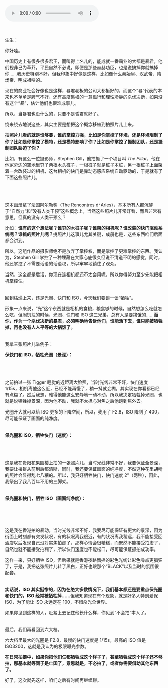 <audio title="第七封信 _ 闹饥荒的时候，总有人是要挨饿的" src="https://static001.geekbang.org/resource/audio/c6/9a/c64d5befdd2cbf11e5yy82c83240de9a.mp3" controls="controls"></audio> 
<p><a href="http://time.geekbang.org/column/article/470988"><img src="https://static001.geekbang.org/resource/image/5c/83/5c583a241480f9fe51b017ec972d5b83.jpg?wh=750x360" alt=""></a><br>
<a href="http://time.geekbang.org/column/article/472859"><img src="https://static001.geekbang.org/resource/image/98/60/9874db7d21654d509dee386c3a2b8d60.jpg?wh=750x360" alt=""></a><br>
<strong>　</strong></p><p>生生：</p><p>你好哇。</p><p>中国历史上有很多很多君王，而叫得上名儿的，能成就一番霸业的大都是暴君，他们视非己为草芥，平民自然不必说，即便是那些赫赫功臣，也是说搞掉你就搞掉你……我历史特别不好，但我印象中好像是这样，比如像什么秦始皇、汉武帝、隋炀帝、明成祖啥的。</p><p>现在的商业社会好像也是这样，暴君老板的公司大都挺好的，而这个“暴”代表的本来也不单单是脾气不好，还有高度集权的一意孤行和理性冷静的杀伐决断，如果没有这个“暴”，估计他们也很难成事儿。</p><p>所以，当暴君也没什么的，只要不是昏君就好了。</p><p>绕来绕去地说这些，其实主要是想把这个概念移植到拍照片儿上来。</p><p><strong>拍照片儿看的就是谁够暴，谁的掌控力强，比如是你掌控了环境，还是环境限制了你？比如是你掌控了模特，还是模特影响了你？比如是你掌控了摄制团队，还是摄制团队胁迫了你？</strong></p><p>比如，有这么一位摄影师，Stephen Gill，他拍摄了一个项目叫 <em>The Pillar</em>，他在他家旁边的空地里夯了两根木头桩子，一根桩子就是桩子本桩，另一根桩子上面架着一台改装过的相机，这台相机的快门是靠动态感应系统自动驱动的，于是就有了下面这些照片儿。<br>
<strong>　</strong></p><p><img src="https://static001.geekbang.org/resource/image/59/ee/5995b73c00780c7cdb4344557e3abfee.jpg?wh=3500x7559" alt=""></p><p><strong>　</strong><br>
这本画册拿了法国阿尔勒奖（The Rencontres d<code>'</code>Arles），基本所有人都沉醉于“自然力”和“没有人类干预”这些概念上，当然这些照片儿非常好看，而且非常有意思，但真的没有人类干预么？</p><!-- [[[read_end]]] --><p>比如：<strong>谁有的这个想法呢？谁夯的木桩子呢？谁架的相机呢？谁改装的快门驱动系统呢？谁挑的照片儿呢？</strong>挑照片儿这事儿尤其关键，成册也是，这些东西咱们后面都会讲到。</p><p>所以，这组作品的摄影师绝不是放弃了掌控权，而是掌控了更难掌控的东西。我认为，Stephen Gill 掌控了一种埋藏在大家心底很久但说不清道不明的感觉，同时，他还掌控了不需要话语的话语权，所以牢牢地锁住了观众。</p><p>当然，这全都是后话，你现在连相机都还不太会用呢，所以你得努力至少先能把相机掌控住。</p><p><strong>　</strong><br>
回到枯燥上来，还是光圈、快门和 ISO，今天我们要谈一谈“牺牲”。</p><p>形象一点来说，“光”这个东西就是相机的食粮，粮食够的时候，自然想怎么吃就怎么吃，但闹饥荒的时候，光圈、快门和 ISO 这三兄弟，总有人是要挨饿的……<strong>而你，作为一个杀伐决断的暴君，必须明确地告诉他们，谁能活下去，谁只能被牺牲掉，再也没有人人平等的大锅饭了。</strong><br>
<strong>　</strong></p><p>我拿三张照片儿举例子：</p><p><strong>保快门和 ISO，牺牲光圈（景深）：</strong><br>
<strong>　</strong></p><p><img src="https://static001.geekbang.org/resource/image/7d/f2/7dd49336d943166a363d38b2f9192ff2.jpg?wh=4000x4000" alt=""></p><p><strong>　</strong><br>
之前拍过一张 Tigger 睡觉的近距离大脸照，当时光线非常不好，快门速度 1/15s，相机离他这么近，已经不能再慢了，稍一抖就会糊，其实现在你看都已经有点糊了。然后我想，难得他能这么安静地一动不动，所以我决定牺牲掉光圈，也就是说牺牲掉景深，因为他不动，我就不太担心对焦之后他跑到焦外去。</p><p>光圈开大就可以给 ISO 更多的下降空间，所以，我用了 F2.8，ISO 降到了 400，尽可能保证了画面的纯净度。</p><p><strong>　</strong><br>
<strong>保光圈和 ISO，牺牲快门（速度）：</strong><br>
<strong>　</strong></p><p><img src="https://static001.geekbang.org/resource/image/3c/8b/3cb16b7b5fbf0557f930e3e894b1128b.jpg?wh=3600x1532" alt=""></p><p><strong>　</strong><br>
这是我在贵阳花果园楼上拍的一张照片儿，当时光线非常不好，我要保证全景深，我要让楼群从前到后都清晰，同时，我还要保证画面的纯净度，不然这种花里胡哨的照片会显得乱七八糟的。所以，我只好牺牲快门，快门速度 2"（两秒），因此，我祭出了我八百年不用的三脚架。</p><p><strong>　</strong><br>
<strong>保光圈和快门，牺牲 ISO（画面纯净度）：</strong><br>
<strong>　</strong></p><p><img src="https://static001.geekbang.org/resource/image/99/61/99da816e367701d343d9b4c3a3d82a61.jpg?wh=4100x2735" alt=""></p><p><strong>　</strong></p><p>这是我在香港拍的暴动，当时光线非常不好，我要尽可能保证有更大的景深，因为街面上时刻都有突发状况，有的状况离我很近，有的状况离我稍远，我不能接受回酒店以后发现自己没对实焦拍虚了，那样心情会很糟糕，而既然不能接受拍虚了，自然也就不能接受拍糊了，所以快门速度也不能松口，尽可能保证抓拍成功率。</p><p>这样一来，只好牺牲 ISO，但后果就是香港夜路飘摇的彩色光线让彩色噪点更猖狂了，于是，我把这张照片儿转了黑白，正好也跟那个“BLACK”以及当时的氛围很配套。</p><p><strong>　</strong><br>
<strong>实话说，ISO 其实挺惨的，因为在绝大多数情况下，我们基本都还是要重点保光圈和快门的，ISO 经常被牺牲掉……</strong>但我知道现在有个现象，就是好多人特别爱保 ISO，为了能让 ISO 永远定在 100，不惜杀光全世界。</p><p>如果你见到这样的人，赶紧上去记住他长什么样，你见到“不会拍”本人了。</p><p><strong>　</strong><br>
最后，我们再看回到六大档。</p><p>六大档里最大的光圈是 F2.8，最慢的快门速度是 1/15s，最高的 ISO 值是 ISO3200，这就是我认为的极限曝光参数。</p><p><strong>在日常拍摄中，如果你把他们仨都牺牲成这个样子了，甚至牺牲成这个样子还不够拍，那基本就等同于是亡国了，意思就是，不必拍了，或者你需要借助其他东西了。</strong></p><p>好了，这次就先这样，咱们之后有时间再继续聊。</p>